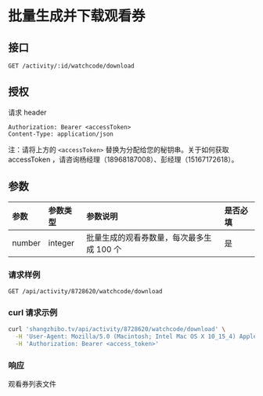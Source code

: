 # 批量生成并下载观看券

## 接口

```http
GET /activity/:id/watchcode/download
```

## 授权

请求 header

```http
Authorization: Bearer <accessToken>
Content-Type: application/json
```

注：请将上方的 `<accessToken>` 替换为分配给您的秘钥串。关于如何获取 accessToken ，请咨询杨经理（18968187008）、彭经理（15167172618）。

## 参数

| 参数 | 参数类型 | 参数说明 | 是否必填 |
| :--- | :--- | :--- | :--- |
| number | integer | 批量生成的观看券数量，每次最多生成 100 个 | 是 |

### 请求样例

```http
GET /api/activity/8728620/watchcode/download
```

### curl 请求示例

```bash
curl 'shangzhibo.tv/api/activity/8728620/watchcode/download' \
  -H 'User-Agent: Mozilla/5.0 (Macintosh; Intel Mac OS X 10_15_4) AppleWebKit/537.36 (KHTML, like Gecko) Chrome/83.0.4103.61 Safari/537.36' \
  -H 'Authorization: Bearer <access_token>'
```

### 响应

观看券列表文件

